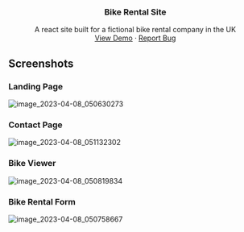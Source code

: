 <!-- Improved compatibility of back to top link: See: https://github.com/othneildrew/Best-README-Template/pull/73 -->

<h3 align="center">Bike Rental Site</h3>

  <p align="center">
    A react site built for a fictional bike rental company in the UK
    <br />
    <a href="https://bike-rental.tegabc.co.uk" target="_blank">View Demo</a>
    ·
    <a href="https://github.com/TegaBC/bike-rental-site/issues">Report Bug</a>
  </p>
</div>

## Screenshots
### Landing Page
![image_2023-04-08_050630273](https://user-images.githubusercontent.com/64938182/230702466-30eae989-20af-4502-9ce1-ae65fbaa54b3.png)

### Contact Page
![image_2023-04-08_051132302](https://user-images.githubusercontent.com/64938182/230702651-040f774e-ee1b-4493-8b8f-39db5ad98451.png)

### Bike Viewer
![image_2023-04-08_050819834](https://user-images.githubusercontent.com/64938182/230702526-9f2a04b3-d504-4d11-a53f-957f4b1fc5d9.png)

### Bike Rental Form
![image_2023-04-08_050758667](https://user-images.githubusercontent.com/64938182/230702509-66a68511-54db-4b9d-9fc9-ce16c16deac5.png)


<!-- MARKDOWN LINKS & IMAGES -->
<!-- https://www.markdownguide.org/basic-syntax/#reference-style-links -->
[React.js]: https://img.shields.io/badge/React-20232A?style=for-the-badge&logo=react&logoColor=61DAFB
[React-url]: https://reactjs.org/

